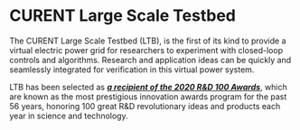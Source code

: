 # CURENT Large Scale Testbed

The CURENT Large Scale Testbed (LTB), is the first of its kind to provide a virtual electric power grid for researchers to experiment with closed-loop controls and algorithms. Research and application ideas can be quickly and seamlessly integrated for verification in this virtual power system.

LTB has been selected as ***[a recipient of the 2020 R&D 100 Awards][rd100]***, which are known as the most prestigious innovation awards program for the past 56 years, honoring 100 great R&D revolutionary ideas and products each year in science and technology.

[rd100]: https://www.rdworldonline.com/rd-100-2020-winner/curent-ltb/
